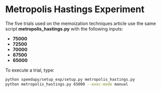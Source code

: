 # Metropolis Hastings Experiment

The five trials used on the memoization techniques article use the same script **metropolis_hastings.py** with the following inputs:

- **75000**
- **72500**
- **70000**
- **67500**
- **65000**

To execute a trial, type:

```bash
python speedupy/setup_exp/setup.py metropolis_hastings.py
python metropolis_hastings.py 65000 --exec-mode manual
```
